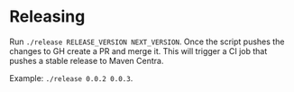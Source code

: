 Releasing
=========

Run `./release RELEASE_VERSION NEXT_VERSION`.
Once the script pushes the changes to GH create a PR and merge it. This will trigger a CI job that pushes a stable release to Maven Centra.

Example: `./release 0.0.2 0.0.3`.
